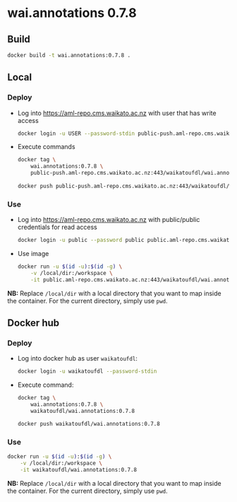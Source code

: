# wai.annotations 0.7.8

## Build

```bash
docker build -t wai.annotations:0.7.8 .
```

## Local

### Deploy

* Log into https://aml-repo.cms.waikato.ac.nz with user that has write access

  ```bash
  docker login -u USER --password-stdin public-push.aml-repo.cms.waikato.ac.nz:443
  ```

* Execute commands

  ```bash
  docker tag \
      wai.annotations:0.7.8 \
      public-push.aml-repo.cms.waikato.ac.nz:443/waikatoufdl/wai.annotations:0.7.8
      
  docker push public-push.aml-repo.cms.waikato.ac.nz:443/waikatoufdl/wai.annotations:0.7.8
  ```

### Use

* Log into https://aml-repo.cms.waikato.ac.nz with public/public credentials for read access

  ```bash
  docker login -u public --password public public.aml-repo.cms.waikato.ac.nz:443
  ```

* Use image

  ```bash
  docker run -u $(id -u):$(id -g) \
      -v /local/dir:/workspace \
      -it public.aml-repo.cms.waikato.ac.nz:443/waikatoufdl/wai.annotations:0.7.8
  ```

**NB:** Replace `/local/dir` with a local directory that you want to map inside the container. 
For the current directory, simply use `pwd`.


## Docker hub

### Deploy

* Log into docker hub as user `waikatoufdl`:

  ```bash
  docker login -u waikatoufdl --password-stdin
  ```

* Execute command:

  ```bash
  docker tag \
      wai.annotations:0.7.8 \
      waikatoufdl/wai.annotations:0.7.8
  
  docker push waikatoufdl/wai.annotations:0.7.8
  ```

### Use

```bash
docker run -u $(id -u):$(id -g) \
    -v /local/dir:/workspace \
    -it waikatoufdl/wai.annotations:0.7.8
```

**NB:** Replace `/local/dir` with a local directory that you want to map inside the container. 
For the current directory, simply use `pwd`.

